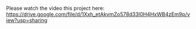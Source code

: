 Please watch the video this project here: https://drive.google.com/file/d/1Xxh_etAkvmZo578d33l0H4HxWB4zEm9p/view?usp=sharing
